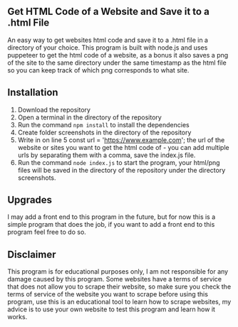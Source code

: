 ## Get HTML Code of a Website and Save it to a .html File
An easy way to get websites html code and save it to a .html file in a directory of your choice.
This program is built with node.js and uses puppeteer to get the html code of a website, as a bonus it also saves a png of the site to the same directory under the same timestamp as the html file so you can keep track of which png corresponds to what site.

## Installation
1. Download the repository
2. Open a terminal in the directory of the repository
3. Run the command `npm install` to install the dependencies
4. Create folder screenshots in the directory of the repository
5. Write in on line 5 const url = 'https://www.example.com'; the url of the website or sites you want to get the html code of - you can add multiple urls by separating them with a comma, save the index.js file.
5. Run the command `node index.js` to start the program, your html/png files will be saved in the directory of the repository under the directory screenshots.

## Upgrades
I may add a front end to this program in the future, but for now this is a simple program that does the job, if you want to add a front end to this program feel free to do so. 

## Disclaimer
This program is for educational purposes only, I am not responsible for any damage caused by this program. Some websites have a terms of service that does not allow you to scrape their website, so make sure you check the terms of service of the website you want to scrape before using this program, use this is an educational tool to learn how to scrape websites, my advice is to use your own website to test this program and learn how it works. 
